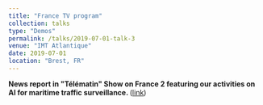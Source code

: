 ```yaml
---
title: "France TV program"
collection: talks
type: "Demos"
permalink: /talks/2019-07-01-talk-3
venue: "IMT Atlantique"
date: 2019-07-01
location: "Brest, FR"
---
```


<strong>News report in "Télématin" Show on France 2 featuring our activities on AI for maritime traffic  surveillance. 
</strong> (<a href="https://www.youtube.com/watch?v=R9jkGnmjess">link</a>)

</div>
